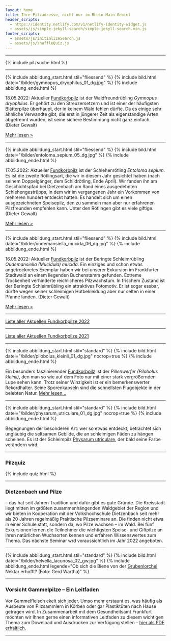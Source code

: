 ```yaml
---
layout: home
title: Ihre Pilzadresse, nicht nur im Rhein-Main-Gebiet
header_scripts:
  - https://identity.netlify.com/v1/netlify-identity-widget.js
  - assets/js/simple-jekyll-search/simple-jekyll-search.min.js
footer_scripts:
  - assets/js/initializeSearch.js
  - assets/js/shuffleQuiz.js
---
```

- - -

{% include pilzsuche.html %}

- - -

{% include abbildung_start.html stil="fliessend" %}
{% include bild.html datei="/bilder/gymnopus_dryophilus_01_dg.jpg" %}
{% include abbildung_ende.html %}

18.05.2022: Aktueller [Fundkorbpilz](AA "Glossar-") ist der Waldfreundrübling *Gymnopus dryophilus*. Er gehört zu den Streuzersetzern und ist einer der häufigsten Blätterpilze überhaupt, der in keinem Wald fehlen dürfte. Da es einige sehr ähnliche Verwandte gibt, die erst in jüngerer Zeit als eigenständige Arten abgetrennt wurden, ist seine sichere Bestimmung nicht ganz einfach. (Dieter Gewalt)

[Mehr lesen >](/pilze/gymnopus-dryophilus-waldfreundrübling)

<div style="clear:  both"></div>

- - -

{% include abbildung_start.html stil="fliessend" %}
{% include bild.html datei="/bilder/entoloma_sepium_05_dg.jpg" %}
{% include abbildung_ende.html %}

17.05.2022: Aktueller [Fundkorbpilz](AA "Glossar-") ist der Schlehenrötling *Entoloma sepium*. Es ist die zweite Rötlingsart, die wir in diesem Jahr gesichtet haben (nach seinem Doppelgänger, dem Schildrötling, Ende April). Wir fanden ihn am Geschichtspfad bei Dietzenbach am Rand eines ausgedehnten Schlehengestrüpps, in dem wir im vergangenen Jahr ein Vorkommen von mehreren hundert entdeckt hatten. Es handelt sich um einen ausgezeichneten Speisepilz, den zu sammeln man aber nur erfahrenen Pilzfreunden empfehlen kann. Unter den Rötlingen gibt es viele giftige. (Dieter Gewalt)

[Mehr lesen >](/pilze/entoloma-sepium-schlehenrötling)

<div style="clear:  both"></div>

- - -

{% include abbildung_start.html stil="fliessend" %}
{% include bild.html datei="/bilder/oudemansiella_mucida_06_dg.jpg" %}
{% include abbildung_ende.html %}

16.05.2022: Aktueller [Fundkorbpilz](AA "Glossar-") ist der Beringte Schleimrübling *Oudemansiella (Mucidula) mucida*. Ein einziges und schon etwas angetrocknetes Exemplar haben wir bei unserer Exkursion im Frankfurter Stadtwald an einem liegenden Buchenstamm gefunden. Extreme Trockenheit verhinderte reichlicheres Pilzwachstum. In frischem Zustand ist der Beringte Schleimrübling ein attraktives Fotomotiv. Er ist sogar essbar, dürfte wegen seiner schleimigen Hutbekleidung aber nur selten in einer Pfanne landen.  (Dieter Gewalt)

[Mehr lesen >](/pilze/oudemansiella-mucida-beringter-schleimrübling)

<div style="clear:  both"></div>

- - -

[Liste aller Aktuellen Fundkorbpilze 2022](/artikel/liste-aller-aktuellen-fundkorbpilze-2022.html)

- - -

[Liste aller Aktuellen Fundkorbpilze 2021](/artikel/liste-aller-aktuellen-fundkorbpilze-2021.html)

- - -

{% include abbildung_start.html stil="standard" %}
{% include bild.html datei="/bilder/pilobolus_kleinii_01_dg.jpg" nocrop=true %}
{% include abbildung_ende.html %}

Ein besonders faszinierender [Fundkorbpilz](AA "Glossar-") ist der *Pillenwerfer (Pilobolus kleinii)*, den man so wie auf dem Foto nur mit einer stark vergrößernden Lupe sehen kann. Trotz seiner Winzigkeit ist er ein bemerkenswerter Rekordhalter. Seine Sporenkapseln sind die schnellsten Flugobjekte in der belebten Natur. [Mehr lesen...](/pilze/pilobolus-kleinii-pillenwerfer)

- - -

{% include abbildung_start.html stil="standard" %}
{% include bild.html datei="/bilder/physarum_utriculare_01_dg.jpg" nocrop=true %}
{% include abbildung_ende.html %}

Begegnungen der besonderen Art: wer so etwas entdeckt, betrachtet sich ungläubig die seltsamen Gebilde, die an schleimigen Fäden zu hängen scheinen. Es ist der Schleimpilz [Physarum utriculare](/pilze/physarum-utriculare-fadenfruchtschleimpilz), der bald seine Farbe verändern wird.

- - -

### Pilzquiz

{% include quiz.html %}

- - -

### Dietzenbach und Pilze

– das hat seit Jahren Tradition und dafür gibt es gute Gründe. Die Kreisstadt liegt mitten im größten zusammenhängenden Waldgebiet der Region und wir bieten in Kooperation mit der Volkshochschule Dietzenbach seit mehr als 20 Jahren regelmäßig Praktische Pilzseminare an. Die finden nicht etwa in einer Schule statt, sondern da, wo Pilze wachsen – im Wald. Bei fünf Exkursionen lernen die Teilnehmer die wichtigsten Speise- und Giftpilze an ihren natürlichen Wuchsorten kennen und erfahren Wissenswertes zum Thema. Das nächste Seminar wrd voraussichtlich im Jahr 2022 angeboten.  

- - -

{% include abbildung_start.html stil="standard" %}
{% include bild.html datei="/bilder/helvella_lacunosa_02_gw.jpg" %}
{% include abbildung_ende.html legende="Ob sich die Biene von der <a href='/pilze/helvella-lacunosa-grubenlorchel'>Grubenlorchel</a> Nektar erhofft?  (Foto: Gerd Wartha)" %}

- - -

### Vorsicht Gammelpilze – Ein Leitfaden

Vor Gammelfleisch ekelt sich jeder. Umso mehr erstaunt es, was häufig als Ausbeute von Pilzsammlern in Körben oder gar Plastiktüten nach Hause getragen wird. In Zusammenarbeit mit dem Gesundheitsamt Frankfurt möchten wir Ihnen gerne einen informativen Leitfaden zu diesem wichtigen Thema zum Download und Ausdrucken zur Verfügung stellen – [hier als PDF erhältlich](/assets/docs/Fundkorb.de-Gammelpilze.pdf).

- - -